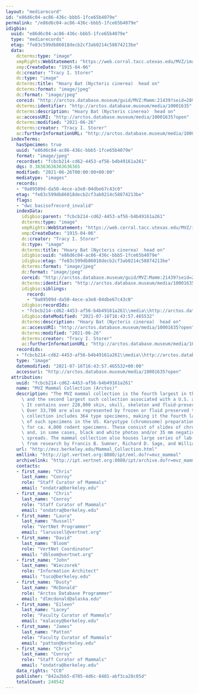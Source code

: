 ```yaml
---
layout: "mediarecord"
id: "e86d6c04-ac86-436c-bbb5-1fce65b4079e"
permalink: "/e86d6c04-ac86-436c-bbb5-1fce65b4079e"
idigbio:
  uuid: "e86d6c04-ac86-436c-bbb5-1fce65b4079e"
  type: "mediarecords"
  etag: "fe83c599db86018decb2cf3ab0214c58874213be"
  data:
    dcterms:type: "image"
    xmpRights:WebStatement: "https://web.corral.tacc.utexas.edu/MVZ/images/MVZ_img/cards/jpg/img_card_1527.jpg"
    xmp:CreateDate: "1915-04-06"
    dc:creator: "Tracy I. Storer"
    dc:type: "image"
    dcterms:title: "Hoary Bat (Nycteris cinerea)  head on"
    dcterms:format: "image/jpeg"
    dc:format: "image/jpeg"
    coreid: "http://arctos.database.museum/guid/MVZ:Mamm:21439?seid=289712"
    dcterms:identifier: "http://arctos.database.museum/media/10001635"
    dcterms:description: "Hoary Bat (Nycteris cinerea)  head on"
    ac:accessURI: "http://arctos.database.museum/media/10001635?open"
    dcterms:modified: "2021-06-26"
    dcterms:creator: "Tracy I. Storer"
    ac:furtherInformationURL: "http://arctos.database.museum/media/10001635"
  indexTerms:
    hasSpecimen: true
    uuid: "e86d6c04-ac86-436c-bbb5-1fce65b4079e"
    format: "image/jpeg"
    recordset: "fcbcb214-cd62-4453-af56-b4b49161a261"
    dqs: 0.36363636363636365
    modified: "2021-06-26T00:00:00+00:00"
    mediatype: "images"
    records:
    - "9a89509d-da50-4ece-a3e8-04dbe67c43c0"
    etag: "fe83c599db86018decb2cf3ab0214c58874213be"
    flags:
    - "dwc_basisofrecord_invalid"
    indexData:
      idigbio:parent: "fcbcb214-cd62-4453-af56-b4b49161a261"
      dcterms:type: "image"
      xmpRights:WebStatement: "https://web.corral.tacc.utexas.edu/MVZ/images/MVZ_img/cards/jpg/img_card_1527.jpg"
      xmp:CreateDate: "1915-04-06"
      dc:creator: "Tracy I. Storer"
      dc:type: "image"
      dcterms:title: "Hoary Bat (Nycteris cinerea)  head on"
      idigbio:uuid: "e86d6c04-ac86-436c-bbb5-1fce65b4079e"
      idigbio:etag: "fe83c599db86018decb2cf3ab0214c58874213be"
      dcterms:format: "image/jpeg"
      dc:format: "image/jpeg"
      coreid: "http://arctos.database.museum/guid/MVZ:Mamm:21439?seid=289712"
      dcterms:identifier: "http://arctos.database.museum/media/10001635"
      idigbio:siblings:
        record:
        - "9a89509d-da50-4ece-a3e8-04dbe67c43c0"
      idigbio:recordIds:
      - "fcbcb214-cd62-4453-af56-b4b49161a261\\media\\http://arctos.database.museum/media/10001635"
      idigbio:dateModified: "2021-07-16T16:43:57.465532"
      dcterms:description: "Hoary Bat (Nycteris cinerea)  head on"
      ac:accessURI: "http://arctos.database.museum/media/10001635?open"
      dcterms:modified: "2021-06-26"
      dcterms:creator: "Tracy I. Storer"
      ac:furtherInformationURL: "http://arctos.database.museum/media/10001635"
    recordids:
    - "fcbcb214-cd62-4453-af56-b4b49161a261\\media\\http://arctos.database.museum/media/10001635"
    type: "image"
    datemodified: "2021-07-16T16:43:57.465532+00:00"
    accessuri: "http://arctos.database.museum/media/10001635?open"
  attribution:
    uuid: "fcbcb214-cd62-4453-af56-b4b49161a261"
    name: "MVZ Mammal Collection (Arctos)"
    description: "The MVZ mammal collection is the fourth largest in the United States\
      \ and the second largest such collection associated with a U.S. academic institution.\
      \ It contains over 228,000 skin, skull, skeleton and fluid-preserved specimens.\
      \ Over 33,700 are also represented by frozen or fluid preserved tissues. The\
      \ collection includes 364 type specimens, making it the fourth largest collection\
      \ of such specimens in the US. Karyotype (chromosome) preparations are available\
      \ for ca. 4,000 rodent specimens. These consist of slides of chromosome preparations\
      \ and, in some cases, black and white photos and/or 35 mm negatives of chromosome\
      \ spreads. The mammal collection also houses large series of lab-raised specimens\
      \ from research by Francis B. Sumner, Richard D. Sage, and William Z. Lidicker."
    url: "http://mvz.berkeley.edu/Mammal_Collection.html"
    emllink: "http://ipt.vertnet.org:8080/ipt/eml.do?r=mvz_mammal"
    archivelink: "http://ipt.vertnet.org:8080/ipt/archive.do?r=mvz_mammal"
    contacts:
    - first_name: "Chris"
      last_name: "Conroy"
      role: "Staff Curator of Mammals"
      email: "ondatra@berkeley.edu"
    - first_name: "Chris"
      last_name: "Conroy"
      role: "Staff Curator of Mammals"
      email: "ondatra@berkeley.edu"
    - first_name: "Laura"
      last_name: "Russell"
      role: "VertNet Programmer"
      email: "larussell@vertnet.org"
    - first_name: "David"
      last_name: "Bloom"
      role: "VertNet Coordinator"
      email: "dbloom@vertnet.org"
    - first_name: "John"
      last_name: "Wieczorek"
      role: "Information Architect"
      email: "tuco@berkeley.edu"
    - first_name: "Dusty"
      last_name: "McDonald"
      role: "Arctos Database Programmer"
      email: "dlmcdonald@alaska.edu"
    - first_name: "Eileen"
      last_name: "Lacey"
      role: "Faculty Curator of Mammals"
      email: "ealacey@berkeley.edu"
    - first_name: "James"
      last_name: "Patton"
      role: "Faculty Curator of Mammals"
      email: "patton@berkeley.edu"
    - first_name: "Chris"
      last_name: "Conroy"
      role: "Staff Curator of Mammals"
      email: "ondatra@berkeley.edu"
    data_rights: "CC0"
    publisher: "842a2bb5-d705-4d6c-8401-abf3ca28c05d"
    totalCount: 240542
---
```

